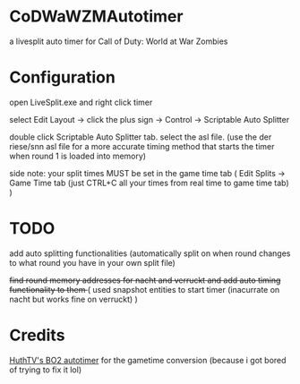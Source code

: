 # CoDWaWZMAutotimer

a livesplit auto timer for Call of Duty: World at War Zombies


# Configuration


open LiveSplit.exe and right click timer


select Edit Layout -> click the plus sign -> Control -> Scriptable Auto Splitter


double click Scriptable Auto Splitter tab. select the asl file. (use the der riese/snn asl file for a more accurate timing method that starts the timer when round 1 is loaded into memory)


side note: your split times MUST be set in the game time tab ( Edit Splits -> Game Time tab (just CTRL+C all your times from real time to game time tab) )

# TODO

add auto splitting functionalities (automatically split on when round changes to what round you have in your own split file)


<s> find round memory addresses for nacht and verruckt and add auto timing functionality to them </s> ( used snapshot entities to start timer (inacurrate on nacht but works fine on verruckt) )

# Credits

[HuthTV's BO2 autotimer](https://github.com/HuthTV/BO2-ZM-Synchronized-Livesplit) for the gametime conversion (because i got bored of trying to fix it lol)


